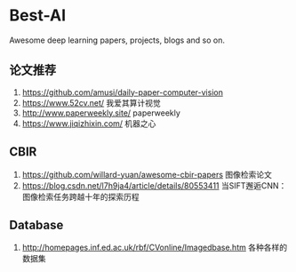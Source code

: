 # Best-AI
Awesome deep learning papers, projects, blogs and so on.
## 论文推荐
1. https://github.com/amusi/daily-paper-computer-vision
2. https://www.52cv.net/ 我爱其算计视觉
3. http://www.paperweekly.site/ paperweekly
4. https://www.jiqizhixin.com/ 机器之心
## CBIR

1. https://github.com/willard-yuan/awesome-cbir-papers 图像检索论文
2. https://blog.csdn.net/l7h9ja4/article/details/80553411 当SIFT邂逅CNN：图像检索任务跨越十年的探索历程

## Database 
1. http://homepages.inf.ed.ac.uk/rbf/CVonline/Imagedbase.htm 各种各样的数据集
